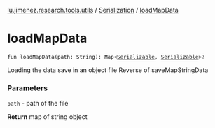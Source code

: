 [lu.jimenez.research.tools.utils](../index.md) / [Serialization](index.md) / [loadMapData](.)

# loadMapData

`fun loadMapData(path: String): Map<`[`Serializable`](http://docs.oracle.com/javase/6/docs/api/java/io/Serializable.html)`, `[`Serializable`](http://docs.oracle.com/javase/6/docs/api/java/io/Serializable.html)`>?`

Loading the data save in an object file
Reverse of saveMapStringData

### Parameters

`path` - path of the file

**Return**
map of string object

